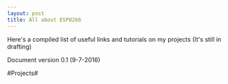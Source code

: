 ```yaml
---
layout: post
title: All about ESP8266
---
```


Here's a compiled list of useful links and tutorials on my projects (It's still in drafting)

Document version 0.1 (9-7-2016)

#Projects#
